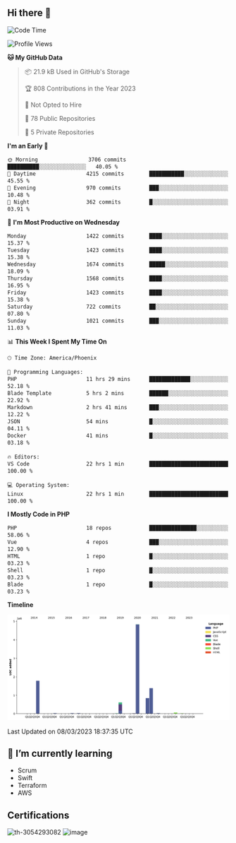 ## Hi there 👋

<!--START_SECTION:waka-->
![Code Time](http://img.shields.io/badge/Code%20Time-8%2C100%20hrs%205%20mins-blue)

![Profile Views](http://img.shields.io/badge/Profile%20Views-60-blue)

**🐱 My GitHub Data** 

> 📦 21.9 kB Used in GitHub's Storage 
 > 
> 🏆 808 Contributions in the Year 2023
 > 
> 🚫 Not Opted to Hire
 > 
> 📜 78 Public Repositories 
 > 
> 🔑 5 Private Repositories 
 > 
**I'm an Early 🐤** 

```text
🌞 Morning                3706 commits        ██████████░░░░░░░░░░░░░░░   40.05 % 
🌆 Daytime                4215 commits        ███████████░░░░░░░░░░░░░░   45.55 % 
🌃 Evening                970 commits         ███░░░░░░░░░░░░░░░░░░░░░░   10.48 % 
🌙 Night                  362 commits         █░░░░░░░░░░░░░░░░░░░░░░░░   03.91 % 
```
📅 **I'm Most Productive on Wednesday** 

```text
Monday                   1422 commits        ████░░░░░░░░░░░░░░░░░░░░░   15.37 % 
Tuesday                  1423 commits        ████░░░░░░░░░░░░░░░░░░░░░   15.38 % 
Wednesday                1674 commits        █████░░░░░░░░░░░░░░░░░░░░   18.09 % 
Thursday                 1568 commits        ████░░░░░░░░░░░░░░░░░░░░░   16.95 % 
Friday                   1423 commits        ████░░░░░░░░░░░░░░░░░░░░░   15.38 % 
Saturday                 722 commits         ██░░░░░░░░░░░░░░░░░░░░░░░   07.80 % 
Sunday                   1021 commits        ███░░░░░░░░░░░░░░░░░░░░░░   11.03 % 
```


📊 **This Week I Spent My Time On** 

```text
🕑︎ Time Zone: America/Phoenix

💬 Programming Languages: 
PHP                      11 hrs 29 mins      █████████████░░░░░░░░░░░░   52.18 % 
Blade Template           5 hrs 2 mins        ██████░░░░░░░░░░░░░░░░░░░   22.92 % 
Markdown                 2 hrs 41 mins       ███░░░░░░░░░░░░░░░░░░░░░░   12.22 % 
JSON                     54 mins             █░░░░░░░░░░░░░░░░░░░░░░░░   04.11 % 
Docker                   41 mins             █░░░░░░░░░░░░░░░░░░░░░░░░   03.18 % 

🔥 Editors: 
VS Code                  22 hrs 1 min        █████████████████████████   100.00 % 

💻 Operating System: 
Linux                    22 hrs 1 min        █████████████████████████   100.00 % 
```

**I Mostly Code in PHP** 

```text
PHP                      18 repos            ███████████████░░░░░░░░░░   58.06 % 
Vue                      4 repos             ███░░░░░░░░░░░░░░░░░░░░░░   12.90 % 
HTML                     1 repo              █░░░░░░░░░░░░░░░░░░░░░░░░   03.23 % 
Shell                    1 repo              █░░░░░░░░░░░░░░░░░░░░░░░░   03.23 % 
Blade                    1 repo              █░░░░░░░░░░░░░░░░░░░░░░░░   03.23 % 
```



**Timeline**

![Lines of Code chart](https://raw.githubusercontent.com/mikebronner/mikebronner/master/assets/bar_graph.png)


 Last Updated on 08/03/2023 18:37:35 UTC
<!--END_SECTION:waka-->

<!--
**mikebronner/mikebronner** is a ✨ _special_ ✨ repository because its `README.md` (this file) appears on your GitHub profile.

Here are some ideas to get you started:

- 🔭 I’m currently working on ...
- 🌱 I’m currently learning ...
- 👯 I’m looking to collaborate on ...
- 🤔 I’m looking for help with ...
- 💬 Ask me about ...
- 📫 How to reach me: ...
- 😄 Pronouns: ...
- ⚡ Fun fact: ...
-->

## 🌱 I’m currently learning

- Scrum
- Swift
- Terraform
- AWS

## Certifications

![th-3054293082](https://user-images.githubusercontent.com/1791050/208267034-c5006f82-ae89-41eb-9478-7106c5aba070.jpg)          ![image](https://user-images.githubusercontent.com/1791050/208267032-13c8c426-f627-448d-b23e-e3dd74b6712a.png)

